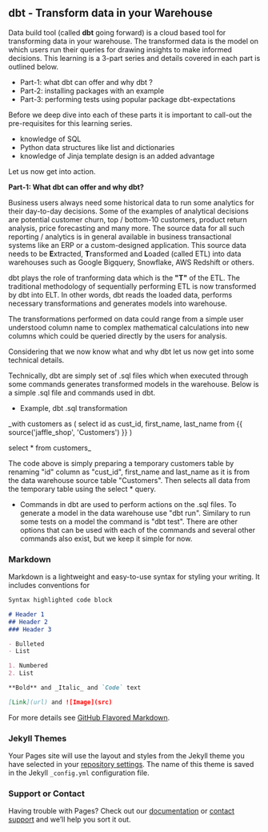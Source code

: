 ## dbt - Transform data in your Warehouse

Data build tool (called **dbt** going forward) is a cloud based tool for transforming data in your warehouse. The transformed data is the model on which users run their queries for drawing insights to make informed decisions. This learning is a 3-part series and details covered in each part is outlined below.

- Part-1: what dbt can offer and why dbt ?
- Part-2: installing packages with an example
- Part-3: performing tests using popular package dbt-expectations

Before we deep dive into each of these parts it is important to call-out the pre-requisites for this learning series.

- knowledge of SQL
- Python data structures like list and dictionaries
- knowledge of Jinja template design is an added advantage

Let us now get into action.

**Part-1: What dbt can offer and why dbt?**

Business users always need some historical data to run some analytics for their day-to-day decisions. Some of the examples of analytical decisions are potential customer churn, top / bottom-10 customers, product return analysis, price forecasting and many more. The source data for all such reporting / analytics is in general available in business transactional systems like an ERP or a custom-designed application. This source data needs to be **E**xtracted, **T**ransformed and **L**oaded (called ETL) into data warehouses such as Google Bigquery, Snowflake, AWS Redshift or others.

dbt plays the role of tranforming data which is the **"T"** of the ETL. The traditional methodology of sequentially performing ETL is now transformed by dbt into ELT. In other words, dbt reads the loaded data, performs necessary transformations and generates models into warehouse.

The transformations performed on data could range from a simple user understood column name to complex mathematical calculations into new columns which could be queried directly by the users for analysis.

Considering that we now know what and why dbt let us now get into some technical details.

Technically, dbt are simply set of .sql files which when executed through some commands generates transformed models in the warehouse. Below is a simple .sql file and commands used in dbt.

- Example, dbt .sql transformation

_with customers as (
    select id as cust_id,
           first_name,
           last_name
    from {{ source('jaffle_shop', 'Customers') }}
)

select * from customers_

The code above is simply preparing a temporary customers table by renaming "id" column as "cust_id", first_name and last_name as it is from the data warehouse source table "Customers". Then selects all data from the temporary table using the select * query.

- Commands in dbt are used to perform actions on the .sql files. To generate a model in the data warehouse use "dbt run". Similary to run some tests on a model the command is "dbt test". There are other options that can be used with each of the commands and several other commands also exist, but we keep it simple for now.

### Markdown

Markdown is a lightweight and easy-to-use syntax for styling your writing. It includes conventions for

```markdown
Syntax highlighted code block

# Header 1
## Header 2
### Header 3

- Bulleted
- List

1. Numbered
2. List

**Bold** and _Italic_ and `Code` text

[Link](url) and ![Image](src)
```

For more details see [GitHub Flavored Markdown](https://guides.github.com/features/mastering-markdown/).

### Jekyll Themes

Your Pages site will use the layout and styles from the Jekyll theme you have selected in your [repository settings](https://github.com/s-vinay/explore-dbt/settings/pages). The name of this theme is saved in the Jekyll `_config.yml` configuration file.

### Support or Contact

Having trouble with Pages? Check out our [documentation](https://docs.github.com/categories/github-pages-basics/) or [contact support](https://support.github.com/contact) and we’ll help you sort it out.
